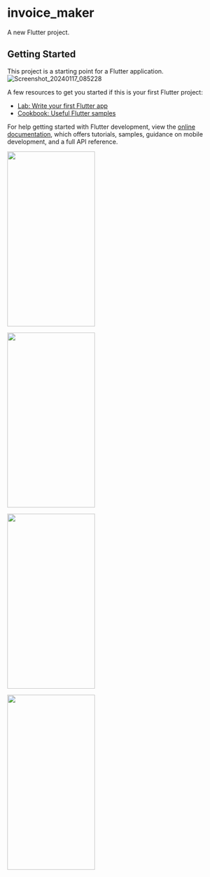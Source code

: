# invoice_maker

A new Flutter project.

## Getting Started

This project is a starting point for a Flutter application.
![Screenshot_20240117_085228](https://github.com/sumitFlutter/Invoice_Maker/assets/153794386/f8e6c164-a996-4837-bb6a-a16b4396f387)

A few resources to get you started if this is your first Flutter project:

- [Lab: Write your first Flutter app](https://docs.flutter.dev/get-started/codelab)
- [Cookbook: Useful Flutter samples](https://docs.flutter.dev/cookbook)

For help getting started with Flutter development, view the
[online documentation](https://docs.flutter.dev/), which offers tutorials,
samples, guidance on mobile development, and a full API reference.
<p>
  <p>
<img src=![Screenshot_20240117_085210](https://github.com/sumitFlutter/Invoice_Maker/assets/153794386/bcec9e5a-d778-46a1-ba8a-0ad10e9d7968)
 height="400px" width="200px"     />
    <p>
<img src=![Screenshot_20240117_085228](https://github.com/sumitFlutter/Invoice_Maker/assets/153794386/436b2f2e-eb6b-41cd-9118-231e24baf2d8)
 height="400px" width="200px"     />
      <p>
<p>
<img src=
  ![Screenshot_20240117_085321](https://github.com/sumitFlutter/Invoice_Maker/assets/153794386/1b2d6144-e4e6-4647-88a2-22555723cfc3)
 height="400px" width="200px"     />
  <p>
<img src=![Screenshot_20240117_085339](https://github.com/sumitFlutter/Invoice_Maker/assets/153794386/8dbc7fbe-9526-494c-9d88-62a7daddd700)
 height="400px" width="200px"     />
</p>
</p>
</p>
</p>
</p>
</p>

